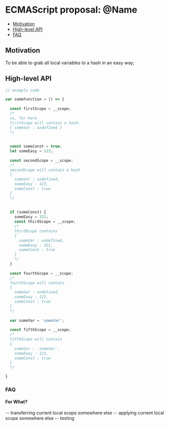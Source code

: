 # ECMAScript proposal: @Name
- [Motivation](#motivation)
- [High-level API](#high-level-api)
- [FAQ](#faq)

## Motivation

To be able to grab all local variables to a hash in an easy way;

## High-level API

```js
// example code

var someFunction = () => {
  
  const firstScope = __scope; 
  /*
  so, far here
  firstScope will contain a hash:
  { someVar : undefined }
  */
  
  
  const someConst = true;
  let someEasy = 123;
  
  const secondScope = __scope; 
  /*
  secondScope will contain a hash
  {
    someVar : undefined,
    someEasy : 123,
    someConst : true
  }
  */
  
  
  if (someConst) {
    someEasy = 321;
    const thirdScope = __scope;
    /*
    thirdScope contains
    {
      someVar : undefined,
      someEasy : 321,
      someConst : true
    }
    */
  }
  
  const fourthScope = __scope; 
  /*
  fourthScope will contain
  {
    someVar : undefined,
    someEasy : 123,
    someConst : true
  }
  */
  
  var someVar = 'someVar';
  
  const fifthScope = __scope; 
  /*
  fifthScope will contain
  {
    someVar : 'someVar',
    someEasy : 123,
    someConst : true
  }
  */

}

```

### FAQ
#### For What?

-- transferring current local scope somewhere else
-- applying current  local scope somewhere else
-- testing

